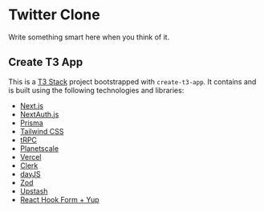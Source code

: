 # Twitter Clone

Write something smart here when you think of it.

## Create T3 App

This is a [T3 Stack](https://create.t3.gg/) project bootstrapped with `create-t3-app`.
It contains and is built using the following technologies and libraries:

- [Next.js](https://nextjs.org)
- [NextAuth.js](https://next-auth.js.org)
- [Prisma](https://prisma.io)
- [Tailwind CSS](https://tailwindcss.com)
- [tRPC](https://trpc.io)
- [Planetscale](https://planetscale.com/)
- [Vercel](https://vercel.com/)
- [Clerk](https://clerk.com/)
- [dayJS](https://day.js.org/)
- [Zod](https://zod.dev/)
- [Upstash](https://upstash.com/)
- [React Hook Form + Yup]()